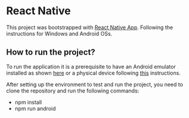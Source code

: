 # React Native

This project was bootstrapped with [React Native App](https://reactnative.dev/docs/environment-setup). Following the instructions for Windows and Android OSs. 

## How to run the project?

To run the application it is a prerequisite to have an Android emulator installed as shown [here](https://www.youtube.com/watch?v=ZGIU5aIRi9M&t=87s&ab_channel=FullStackNiraj) or a physical device following [this](https://reactnative.dev/docs/running-on-device) instructions.

After setting up the environment to test and run the project, you need to clone the repository and run the following commands:

- npm install
- npm run android

